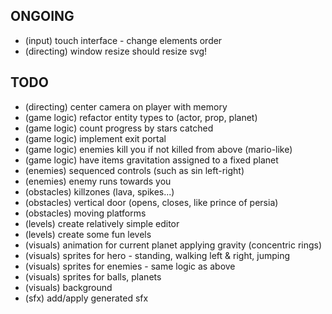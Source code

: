 ## ONGOING

* (input)      touch interface - change elements order
* (directing)  window resize should resize svg!


## TODO

* (directing)  center camera on player with memory
* (game logic) refactor entity types to (actor, prop, planet)
* (game logic) count progress by stars catched
* (game logic) implement exit portal
* (game logic) enemies kill you if not killed from above (mario-like)
* (game logic) have items gravitation assigned to a fixed planet
* (enemies)    sequenced controls (such as sin left-right)
* (enemies)    enemy runs towards you
* (obstacles)  killzones (lava, spikes...)
* (obstacles)  vertical door (opens, closes, like prince of persia)
* (obstacles)  moving platforms
* (levels)     create relatively simple editor
* (levels)     create some fun levels
* (visuals)    animation for current planet applying gravity (concentric rings)
* (visuals)    sprites for hero - standing, walking left & right, jumping
* (visuals)    sprites for enemies - same logic as above
* (visuals)    sprites for balls, planets
* (visuals)    background
* (sfx)        add/apply generated sfx

